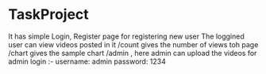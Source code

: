 # TaskProject

It has simple Login, Register page for registering new user
The loggined user can view videos posted in it
/count gives the number of views toh page
/chart gives the sample chart
/admin , here admin can upload the videos
for admin login :- 
    username: admin
    password: 1234
